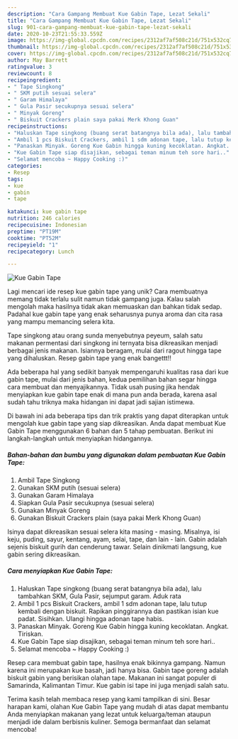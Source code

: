 ```yaml
---
description: "Cara Gampang Membuat Kue Gabin Tape, Lezat Sekali"
title: "Cara Gampang Membuat Kue Gabin Tape, Lezat Sekali"
slug: 901-cara-gampang-membuat-kue-gabin-tape-lezat-sekali
date: 2020-10-23T21:55:33.559Z
image: https://img-global.cpcdn.com/recipes/2312af7af508c21d/751x532cq70/kue-gabin-tape-foto-resep-utama.jpg
thumbnail: https://img-global.cpcdn.com/recipes/2312af7af508c21d/751x532cq70/kue-gabin-tape-foto-resep-utama.jpg
cover: https://img-global.cpcdn.com/recipes/2312af7af508c21d/751x532cq70/kue-gabin-tape-foto-resep-utama.jpg
author: May Barrett
ratingvalue: 3
reviewcount: 8
recipeingredient:
- " Tape Singkong"
- " SKM putih sesuai selera"
- " Garam Himalaya"
- " Gula Pasir secukupnya sesuai selera"
- " Minyak Goreng"
- " Biskuit Crackers plain saya pakai Merk Khong Guan"
recipeinstructions:
- "Haluskan Tape singkong (buang serat batangnya bila ada), lalu tambahkan SKM, Gula Pasir, sejumput garam. Aduk rata"
- "Ambil 1 pcs Biskuit Crackers, ambil 1 sdm adonan tape, lalu tutup kembali dengan biskuit. Rapikan pinggirannya dan pastikan isian kue padat. Sisihkan. Ulangi hingga adonan tape habis."
- "Panaskan Minyak. Goreng Kue Gabin hingga kuning kecoklatan. Angkat. Tiriskan."
- "Kue Gabin Tape siap disajikan, sebagai teman minum teh sore hari.."
- "Selamat mencoba ~ Happy Cooking :)"
categories:
- Resep
tags:
- kue
- gabin
- tape

katakunci: kue gabin tape 
nutrition: 246 calories
recipecuisine: Indonesian
preptime: "PT19M"
cooktime: "PT52M"
recipeyield: "1"
recipecategory: Lunch

---
```



![Kue Gabin Tape](https://img-global.cpcdn.com/recipes/2312af7af508c21d/751x532cq70/kue-gabin-tape-foto-resep-utama.jpg)

Lagi mencari ide resep kue gabin tape yang unik? Cara membuatnya memang tidak terlalu sulit namun tidak gampang juga. Kalau salah mengolah maka hasilnya tidak akan memuaskan dan bahkan tidak sedap. Padahal kue gabin tape yang enak seharusnya punya aroma dan cita rasa yang mampu memancing selera kita.

Tape singkong atau orang sunda menyebutnya peyeum, salah satu makanan permentasi dari singkong ini ternyata bisa dikreasikan menjadi berbagai jenis makanan. Isiannya beragam, mulai dari ragout hingga tape yang dihaluskan. Resep gabin tape yang enak bangettt!!

Ada beberapa hal yang sedikit banyak mempengaruhi kualitas rasa dari kue gabin tape, mulai dari jenis bahan, kedua pemilihan bahan segar hingga cara membuat dan menyajikannya. Tidak usah pusing jika hendak menyiapkan kue gabin tape enak di mana pun anda berada, karena asal sudah tahu triknya maka hidangan ini dapat jadi sajian istimewa.


Di bawah ini ada beberapa tips dan trik praktis yang dapat diterapkan untuk mengolah kue gabin tape yang siap dikreasikan. Anda dapat membuat Kue Gabin Tape menggunakan 6 bahan dan 5 tahap pembuatan. Berikut ini langkah-langkah untuk menyiapkan hidangannya.

<!--inarticleads1-->

##### Bahan-bahan dan bumbu yang digunakan dalam pembuatan Kue Gabin Tape:

1. Ambil  Tape Singkong
1. Gunakan  SKM putih (sesuai selera)
1. Gunakan  Garam Himalaya
1. Siapkan  Gula Pasir secukupnya (sesuai selera)
1. Gunakan  Minyak Goreng
1. Gunakan  Biskuit Crackers plain (saya pakai Merk Khong Guan)


Isinya dapat dikreasikan sesuai selera kita masing - masing. Misalnya, isi keju, puding, sayur, kentang, ayam, selai, tape, dan lain - lain. Gabin adalah sejenis biskuit gurih dan cenderung tawar. Selain dinikmati langsung, kue gabin sering dikreasikan. 

<!--inarticleads2-->

##### Cara menyiapkan Kue Gabin Tape:

1. Haluskan Tape singkong (buang serat batangnya bila ada), lalu tambahkan SKM, Gula Pasir, sejumput garam. Aduk rata
1. Ambil 1 pcs Biskuit Crackers, ambil 1 sdm adonan tape, lalu tutup kembali dengan biskuit. Rapikan pinggirannya dan pastikan isian kue padat. Sisihkan. Ulangi hingga adonan tape habis.
1. Panaskan Minyak. Goreng Kue Gabin hingga kuning kecoklatan. Angkat. Tiriskan.
1. Kue Gabin Tape siap disajikan, sebagai teman minum teh sore hari..
1. Selamat mencoba ~ Happy Cooking :)


Resep cara membuat gabin tape, hasilnya enak bikinnya gampang. Namun karena ini merupakan kue basah, jadi hanya bisa. Gabin tape goreng adalah biskuit gabin yang berisikan olahan tape. Makanan ini sangat populer di Samarinda, Kalimantan Timur. Kue gabin isi tape ini juga menjadi salah satu. 

Terima kasih telah membaca resep yang kami tampilkan di sini. Besar harapan kami, olahan Kue Gabin Tape yang mudah di atas dapat membantu Anda menyiapkan makanan yang lezat untuk keluarga/teman ataupun menjadi ide dalam berbisnis kuliner. Semoga bermanfaat dan selamat mencoba!
